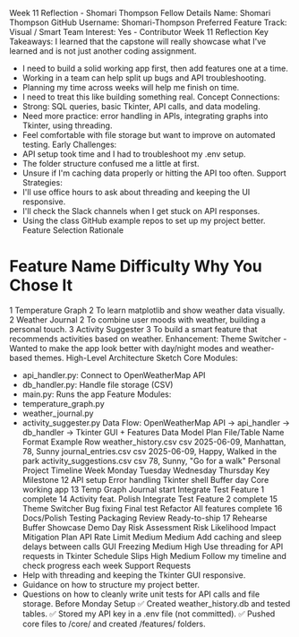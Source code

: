 Week 11 Reflection - Shomari Thompson
Fellow Details
Name: Shomari Thompson
GitHub Username: Shomari-Thompson
Preferred Feature Track: Visual / Smart
Team Interest: Yes - Contributor
Week 11 Reflection
Key Takeaways:
I learned that the capstone will really showcase what I've learned and is not just another coding assignment.
- I need to build a solid working app first, then add features one at a time.
- Working in a team can help split up bugs and API troubleshooting.
- Planning my time across weeks will help me finish on time.
- I need to treat this like building something real.
Concept Connections:
- Strong: SQL queries, basic Tkinter, API calls, and data modeling.
- Need more practice: error handling in APIs, integrating graphs into Tkinter, using threading.
- Feel comfortable with file storage but want to improve on automated testing.
Early Challenges:
- API setup took time and I had to troubleshoot my .env setup.
- The folder structure confused me a little at first.
- Unsure if I'm caching data properly or hitting the API too often.
Support Strategies:
- I'll use office hours to ask about threading and keeping the UI responsive.
- I'll check the Slack channels when I get stuck on API responses.
- Using the class GitHub example repos to set up my project better.
Feature Selection Rationale
#  Feature Name            Difficulty   Why You Chose It
1  Temperature Graph       2           To learn matplotlib and show weather data visually.
2  Weather Journal         2           To combine user moods with weather, building a personal touch.
3  Activity Suggester      3           To build a smart feature that recommends activities based on weather.
Enhancement: Theme Switcher - Wanted to make the app look better with day/night modes and weather-based themes.
High-Level Architecture Sketch
Core Modules:
- api_handler.py: Connect to OpenWeatherMap API
- db_handler.py: Handle file storage (CSV)
- main.py: Runs the app
Feature Modules:
- temperature_graph.py
- weather_journal.py
- activity_suggester.py
Data Flow:
OpenWeatherMap API -> api_handler -> db_handler -> Tkinter GUI + Features
Data Model Plan
File/Table Name          Format   Example Row
weather_history.csv      csv      2025-06-09, Manhattan, 78, Sunny
journal_entries.csv      csv      2025-06-09, Happy, Walked in the park
activity_suggestions.csv csv      78, Sunny, "Go for a walk"
Personal Project Timeline
Week  Monday         Tuesday        Wednesday     Thursday     Key Milestone
12    API setup      Error handling Tkinter shell Buffer day   Core working app
13    Temp Graph     Journal start  Integrate     Test         Feature 1 complete
14    Activity feat. Polish         Integrate     Test         Feature 2 complete
15    Theme Switcher Bug fixing     Final test    Refactor     All features complete
16    Docs/Polish    Testing        Packaging     Review       Ready-to-ship
17    Rehearse       Buffer         Showcase                   Demo Day
Risk Assessment
Risk                   Likelihood  Impact  Mitigation Plan
API Rate Limit         Medium      Medium  Add caching and sleep delays between calls
GUI Freezing           Medium      High    Use threading for API requests in Tkinter
Schedule Slips         High        Medium  Follow my timeline and check progress each week
Support Requests
- Help with threading and keeping the Tkinter GUI responsive.
- Guidance on how to structure my project better.
- Questions on how to cleanly write unit tests for API calls and file storage.
Before Monday Setup
✅ Created weather_history.db and tested tables.
✅ Stored my API key in a .env file (not committed).
✅ Pushed core files to /core/ and created /features/ folders.
